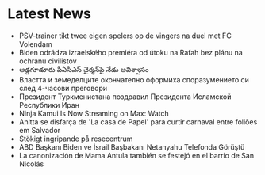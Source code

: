 # Latest News
-  PSV-trainer tikt twee eigen spelers op de vingers na duel met FC Volendam
-  Biden odrádza izraelského premiéra od útoku na Rafah bez plánu na ochranu civilistov
-  అడ్డగూడూరు పీఏసీఎస్‌ చైర్మన్‌పై నేడు అవిశ్వాసం
-  Властта и земеделците окончателно оформиха споразумението си след 4-часови преговори
-  Президент Туркменистана поздравил Президента Исламской Республики Иран
-  Ninja Kamui Is Now Streaming on Max: Watch
-  Anitta se disfarça de 'La casa de Papel' para curtir carnaval entre foliões em Salvador
-  Stökigt ingripande på resecentrum
-  ABD Başkanı Biden ve İsrail Başbakanı Netanyahu Telefonda Görüştü
-  La canonización de Mama Antula también se festejó en el barrio de San Nicolás
